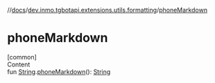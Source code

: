 //[docs](../../index.md)/[dev.inmo.tgbotapi.extensions.utils.formatting](index.md)/[phoneMarkdown](phone-markdown.md)



# phoneMarkdown  
[common]  
Content  
fun [String](https://kotlinlang.org/api/latest/jvm/stdlib/kotlin/-string/index.html).[phoneMarkdown](phone-markdown.md)(): [String](https://kotlinlang.org/api/latest/jvm/stdlib/kotlin/-string/index.html)  




